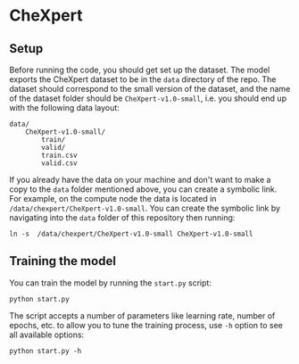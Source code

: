 # CheXpert

## Setup

Before running the code, you should get set up the dataset. The model exports the CheXpert dataset to be in the `data` directory
of the repo. The dataset should correspond to the small version of the dataset, and the name of the dataset folder should be `CheXpert-v1.0-small`,
i.e. you should end up with the following data layout:

```
data/
    CheXpert-v1.0-small/
        train/
        valid/
        train.csv
        valid.csv
```

If you already have the data on your machine and don't want to make a copy to the `data` folder mentioned above, you can create a symbolic link.
For example, on the compute node the data is located in `/data/chexpert/CheXpert-v1.0-small`. You can create the symbolic link by navigating
into the `data` folder of this repository then running:

```
ln -s  /data/chexpert/CheXpert-v1.0-small CheXpert-v1.0-small
```

## Training the model

You can train the model by running the `start.py` script:

```
python start.py
```

The script accepts a number of parameters like learning rate, number of epochs, etc.
to allow you to tune the training process, use `-h` option to see all available options:

```
python start.py -h
```